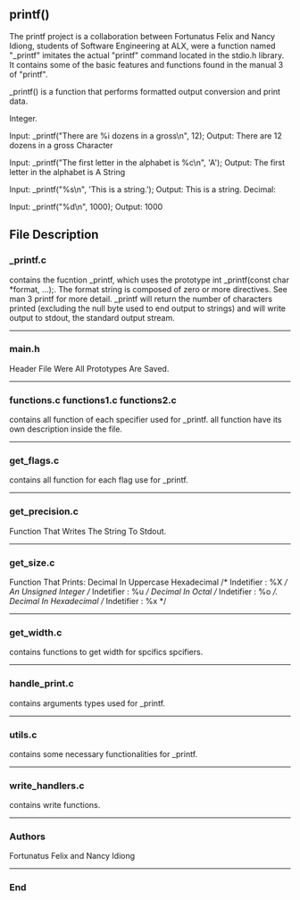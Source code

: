 ## printf()
The printf project is a collaboration between Fortunatus Felix and Nancy Idiong, students of Software Engineering at ALX, were a function named "_printf" imitates the actual "printf" command located in the stdio.h library. It contains some of the basic features and functions found in the manual 3 of "printf".

_printf() is a function that performs formatted output conversion and print data. 

Integer.

Input: _printf("There are %i dozens in a gross\n", 12);
Output: There are 12 dozens in a gross
Character

Input: _printf("The first letter in the alphabet is %c\n", 'A');
Output: The first letter in the alphabet is A
String

Input: _printf("%s\n", 'This is a string.');
Output: This is a string.
Decimal:

Input: _printf("%d\n", 1000);
Output: 1000

## File Description 


### _printf.c

contains the fucntion _printf, which uses the prototype int _printf(const char *format, ...);. The format string is composed of zero or more directives. See man 3 printf for more detail. _printf will return the number of characters printed (excluding the null byte used to end output to strings) and will write output to stdout, the standard output stream.

------------

### main.h
Header File Were All Prototypes Are Saved.

------------

### functions.c functions1.c functions2.c

contains all function of each specifier used for _printf.
all function have its own description inside the file.

------------

### get_flags.c
contains all function for each flag use for _printf.

------------

### get_precision.c
Function That Writes The String To Stdout.

------------

### get_size.c
Function That Prints:
Decimal In Uppercase Hexadecimal /* Indetifier : %X */
An Unsigned Integer /* Indetifier : %u */
Decimal In Octal /* Indetifier : %o */. 
Decimal In Hexadecimal /* Indetifier : %x */

------------

### get_width.c
contains functions to get width for spcifics spcifiers.

------------

### handle_print.c
contains arguments types used for _printf.

------------

### utils.c
contains some necessary functionalities for _printf.


------------

### write_handlers.c
contains write functions.


------------

### Authors
Fortunatus Felix and Nancy Idiong

------------

### End
